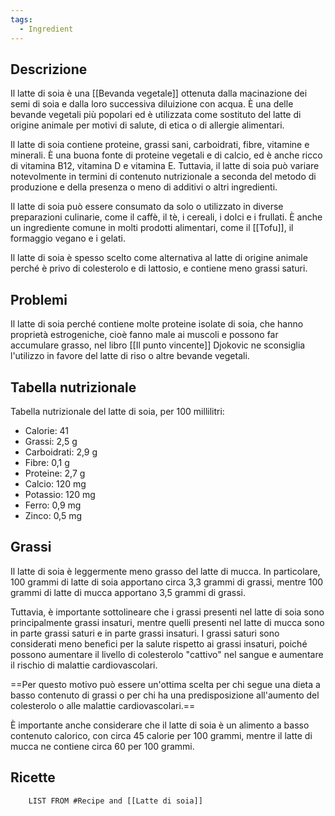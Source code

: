 ```yaml
---
tags:
  - Ingredient
---
```

## Descrizione

Il latte di soia è una [[Bevanda vegetale]] ottenuta dalla macinazione dei semi di soia e dalla loro successiva diluizione con acqua. È una delle bevande vegetali più popolari ed è utilizzata come sostituto del latte di origine animale per motivi di salute, di etica o di allergie alimentari.

Il latte di soia contiene proteine, grassi sani, carboidrati, fibre, vitamine e minerali. È una buona fonte di proteine vegetali e di calcio, ed è anche ricco di vitamina B12, vitamina D e vitamina E. Tuttavia, il latte di soia può variare notevolmente in termini di contenuto nutrizionale a seconda del metodo di produzione e della presenza o meno di additivi o altri ingredienti.

Il latte di soia può essere consumato da solo o utilizzato in diverse preparazioni culinarie, come il caffè, il tè, i cereali, i dolci e i frullati. È anche un ingrediente comune in molti prodotti alimentari, come il [[Tofu]], il formaggio vegano e i gelati.

Il latte di soia è spesso scelto come alternativa al latte di origine animale perché è privo di colesterolo e di lattosio, e contiene meno grassi saturi.

## Problemi
Il latte di soia perché contiene molte proteine isolate di soia, che hanno proprietà estrogeniche, cioè fanno male ai muscoli e possono far accumulare grasso, nel libro [[Il punto vincente]] Djokovic ne sconsiglia l'utilizzo in favore del latte di riso o altre bevande vegetali.

## Tabella nutrizionale

Tabella nutrizionale del latte di soia, per 100 millilitri:

- Calorie: 41
- Grassi: 2,5 g
- Carboidrati: 2,9 g
- Fibre: 0,1 g
- Proteine: 2,7 g
- Calcio: 120 mg
- Potassio: 120 mg
- Ferro: 0,9 mg
- Zinco: 0,5 mg

## Grassi

Il latte di soia è leggermente meno grasso del latte di mucca. In particolare, 100 grammi di latte di soia apportano circa 3,3 grammi di grassi, mentre 100 grammi di latte di mucca apportano 3,5 grammi di grassi.

Tuttavia, è importante sottolineare che i grassi presenti nel latte di soia sono principalmente grassi insaturi, mentre quelli presenti nel latte di mucca sono in parte grassi saturi e in parte grassi insaturi. I grassi saturi sono considerati meno benefici per la salute rispetto ai grassi insaturi, poiché possono aumentare il livello di colesterolo "cattivo" nel sangue e aumentare il rischio di malattie cardiovascolari.

==Per questo motivo può essere un'ottima scelta per chi segue una dieta a basso contenuto di grassi o per chi ha una predisposizione all'aumento del colesterolo o alle malattie cardiovascolari.==

È importante anche considerare che il latte di soia è un alimento a basso contenuto calorico, con circa 45 calorie per 100 grammi, mentre il latte di mucca ne contiene circa 60 per 100 grammi.

## Ricette
```dataview
	LIST FROM #Recipe and [[Latte di soia]]
```